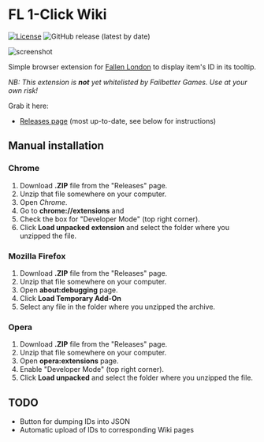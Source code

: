 # FL 1-Click Wiki

[![License](https://img.shields.io/github/license/lensvol/fl-identica)](https://github.com/lensvol/fl-identica/blob/master/LICENSE) ![GitHub release (latest by date)](https://img.shields.io/github/v/release/lensvol/fl-identica) 

![screenshot](https://raw.githubusercontent.com/lensvol/fl-identica/master/screenshot.png)

Simple browser extension for [Fallen London](https://www.fallenlondon.com/) to display item's ID in its tooltip.

_NB: This extension is **not** yet whitelisted by Failbetter Games. Use at your own risk!_ 

Grab it here:
* [Releases page](https://github.com/lensvol/fl-identica/releases) (most up-to-date, see below for instructions)

## Manual installation

### Chrome

1. Download **.ZIP** file from the "Releases" page.
2. Unzip that file somewhere on your computer. 
3. Open _Chrome_.
4. Go to **chrome://extensions** and 
5. Check the box for "Developer Mode" (top right corner).
6. Click **Load unpacked extension** and select the folder where you unzipped the file.

### Mozilla Firefox

1. Download **.ZIP** file from the "Releases" page.
2. Unzip that file somewhere on your computer. 
3. Open **about:debugging** page.
4. Click **Load Temporary Add-On**
5. Select any file in the folder where you unzipped the archive.

### Opera

1. Download **.ZIP** file from the "Releases" page.
2. Unzip that file somewhere on your computer.
3. Open **opera:extensions** page.
4. Enable "Developer Mode" (top right corner).
6. Click **Load unpacked** and select the folder where you unzipped the file.


## TODO

* Button for dumping IDs into JSON
* Automatic upload of IDs to corresponding Wiki pages